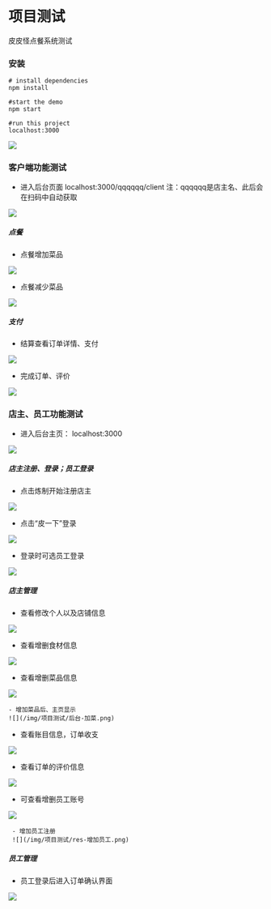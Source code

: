# 项目测试
皮皮怪点餐系统测试

### 安装

```
# install dependencies
npm install

#start the demo
npm start

#run this project
localhost:3000
```

![](/img/项目测试/安装.png)

### 客户端功能测试

- 进入后台页面 localhost:3000/qqqqqq/client  注：qqqqqq是店主名、此后会在扫码中自动获取

![](/img/项目测试/点餐主页.png)

##### 点餐
- 点餐增加菜品

![](/img/项目测试/点餐-加.png)

- 点餐减少菜品

![](/img/项目测试/点餐-减.png)

##### 支付

- 结算查看订单详情、支付

![](/img/项目测试/订单详情.png)

- 完成订单、评价

![](/img/项目测试/评价.png)


### 店主、员工功能测试

- 进入后台主页： localhost:3000

![](/img/项目测试/后台主页.png)

##### 店主注册、登录；员工登录

- 点击炼制开始注册店主

![](/img/项目测试/店主注册.png)

- 点击“皮一下”登录

![](/img/项目测试/店主登录.png)

- 登录时可选员工登录

![](/img/项目测试/员工登录.png)

##### 店主管理

- 查看修改个人以及店铺信息

![](/img/项目测试/后台-个人信息.png)

- 查看增删食材信息

![](/img/项目测试/后台-食材信息.png)

- 查看增删菜品信息

![](/img/项目测试/后台-增删菜品.png)

    - 增加菜品后、主页显示
    ![](/img/项目测试/后台-加菜.png)

- 查看账目信息，订单收支

![](/img/项目测试/后台-账目信息.png)

- 查看订单的评价信息

![](/img/项目测试/后台-评价信息.png)

- 可查看增删员工账号

![](/img/项目测试/后台-增删员工.png)
     
     - 增加员工注册
     ![](/img/项目测试/res-增加员工.png)

##### 员工管理

- 员工登录后进入订单确认界面

![](/img/项目测试/员工-确认订单.png)